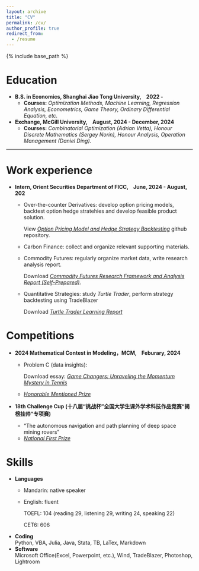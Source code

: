 ```yaml
---
layout: archive
title: "CV"
permalink: /cv/
author_profile: true
redirect_from:
  - /resume
---
```


{% include base_path %}

Education
======
* **B.S. in Economics, Shanghai Jiao Tong University, &ensp; 2022 -**
  * **Courses:** _Optimization Methods, Machine Learning, Regression Analysis, Econometrics, Game Theory, Ordinary Differential Equation, etc._
* **Exchange, McGill University, &ensp; August, 2024 - December, 2024**
  * **Courses:** _Combinatorial Optimization (Adrian Vetta), Honour Discrete Mathematics (Sergey Norin), Honour Analysis, Operation Management (Daniel Ding)._

---

Work experience
======
* **Intern, Orient Securities Department of FICC, &ensp; June, 2024 - August, 202**
  * Over-the-counter Derivatives: develop option pricing models, backtest option hedge stratehies and develop feasible product solution.

    View [_Option Pricing Model and Hedge Strategy Backtesting_](https://github.com/Sheng-Cheng-2004/Option-Hedge-Backtesting) github repository.
    
  * Carbon Finance: collect and organize relevant supporting materials.
  * Commodity Futures: regularly organize market data, write research analysis report.
 
    Download [_Commodity Futures Research Framework and Analysis Report (Self-Prepared)_](https://Sheng-Cheng-2004.github.io/files/每周小结8.12（补充豆粕）.pdf).
    
  * Quantitative Strategies: study _Turtle Trader_, perform strategy backtesting using TradeBlazer
    
    Download [_Turtle Trader Learning Report_](https://Sheng-Cheng-2004.github.io/files/海龟交易法学习笔记（补充净值曲线和优化）.pdf)

Competitions
======
* **2024 Mathematical Contest in Modeling，MCM, &ensp; Feburary, 2024**
  * Problem C (data insights):

    Download essay: [_Game Changers: Unraveling the Momentum Mystery in Tennis_](http://Sheng-Cheng-2004.github.io/files/mcm_thesis.pdf)
  
  * [_Honorable Mentioned Prize_](http://Sheng-Cheng-2004.github.io/files/H_prize.pdf)
 
* **18th Challenge Cup (十八届“挑战杯”全国大学生课外学术科技作品竞赛“揭榜挂帅”专项赛)**
  * “The autonomous navigation and path planning of deep space mining rovers”
  * [_National First Prize_](http://Sheng-Cheng-2004.github.io/files/challenge.pdf)

Skills
======
* **Languages**
  * Mandarin: native speaker
  * English: fluent
    
    TOEFL: 104 (reading 29, listening 29, writing 24, speaking 22)
    
    CET6: 606
* **Coding**  
  Python, VBA, Julia, Java, Stata, TB, LaTex, Markdown
* **Software**  
  Microsoft Office(Excel, Powerpoint, etc.), Wind, TradeBlazer, Photoshop, Lightroom



